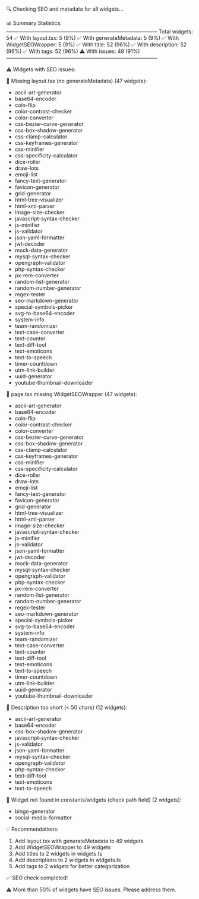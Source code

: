 🔍 Checking SEO and metadata for all widgets...

📊 Summary Statistics: ───────────────────────────────────────── Total widgets:
54 ✅ With layout.tsx: 5 (9%) ✅ With generateMetadata: 5 (9%) ✅ With
WidgetSEOWrapper: 5 (9%) ✅ With title: 52 (96%) ✅ With description: 52 (96%)
✅ With tags: 52 (96%) ⚠️ With issues: 49 (91%)
─────────────────────────────────────────

⚠️ Widgets with SEO issues:

📌 Missing layout.tsx (no generateMetadata) (47 widgets):

- ascii-art-generator
- base64-encoder
- coin-flip
- color-contrast-checker
- color-converter
- css-bezier-curve-generator
- css-box-shadow-generator
- css-clamp-calculator
- css-keyframes-generator
- css-minifier
- css-specificity-calculator
- dice-roller
- draw-lots
- emoji-list
- fancy-text-generator
- favicon-generator
- grid-generator
- html-tree-visualizer
- html-xml-parser
- image-size-checker
- javascript-syntax-checker
- js-minifier
- js-validator
- json-yaml-formatter
- jwt-decoder
- mock-data-generator
- mysql-syntax-checker
- opengraph-validator
- php-syntax-checker
- px-rem-converter
- random-list-generator
- random-number-generator
- regex-tester
- seo-markdown-generator
- special-symbols-picker
- svg-to-base64-encoder
- system-info
- team-randomizer
- text-case-converter
- text-counter
- text-diff-tool
- text-emoticons
- text-to-speech
- timer-countdown
- utm-link-builder
- uuid-generator
- youtube-thumbnail-downloader

📌 page.tsx missing WidgetSEOWrapper (47 widgets):

- ascii-art-generator
- base64-encoder
- coin-flip
- color-contrast-checker
- color-converter
- css-bezier-curve-generator
- css-box-shadow-generator
- css-clamp-calculator
- css-keyframes-generator
- css-minifier
- css-specificity-calculator
- dice-roller
- draw-lots
- emoji-list
- fancy-text-generator
- favicon-generator
- grid-generator
- html-tree-visualizer
- html-xml-parser
- image-size-checker
- javascript-syntax-checker
- js-minifier
- js-validator
- json-yaml-formatter
- jwt-decoder
- mock-data-generator
- mysql-syntax-checker
- opengraph-validator
- php-syntax-checker
- px-rem-converter
- random-list-generator
- random-number-generator
- regex-tester
- seo-markdown-generator
- special-symbols-picker
- svg-to-base64-encoder
- system-info
- team-randomizer
- text-case-converter
- text-counter
- text-diff-tool
- text-emoticons
- text-to-speech
- timer-countdown
- utm-link-builder
- uuid-generator
- youtube-thumbnail-downloader

📌 Description too short (< 50 chars) (12 widgets):

- ascii-art-generator
- base64-encoder
- css-box-shadow-generator
- javascript-syntax-checker
- js-validator
- json-yaml-formatter
- mysql-syntax-checker
- opengraph-validator
- php-syntax-checker
- text-diff-tool
- text-emoticons
- text-to-speech

📌 Widget not found in constants/widgets (check path field) (2 widgets):

- bingo-generator
- social-media-formatter

💡 Recommendations:

1. Add layout.tsx with generateMetadata to 49 widgets
2. Add WidgetSEOWrapper to 49 widgets
3. Add titles to 2 widgets in widgets.ts
4. Add descriptions to 2 widgets in widgets.ts
5. Add tags to 2 widgets for better categorization

✅ SEO check completed!

⚠️ More than 50% of widgets have SEO issues. Please address them.
